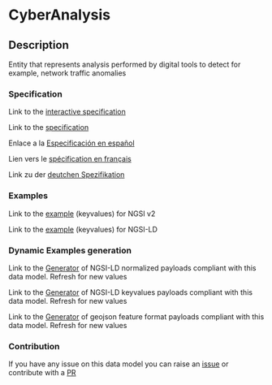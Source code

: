 # CyberAnalysis

## Description 

Entity that represents analysis performed by digital tools to detect for example, network traffic anomalies
### Specification

Link to the [interactive specification](https://swagger.lab.fiware.org/?url=https://smart-data-models.github.io/dataModel.RiskManagement/CyberAnalysis/swagger.yaml)

Link to the [specification](https://smart-data-models.github.io/dataModel.RiskManagement/CyberAnalysis/doc/spec.md)

Enlace a la [Especificación en español](https://smart-data-models.github.io/dataModel.RiskManagement/CyberAnalysis/doc/spec_ES.md)

Lien vers le [spécification en français](https://smart-data-models.github.io/dataModel.RiskManagement/CyberAnalysis/doc/spec_FR.md)

Link zu der [deutchen Spezifikation](https://smart-data-models.github.io/dataModel.RiskManagement/CyberAnalysis/doc/spec_DE.md)
### Examples

Link to the [example](https://smart-data-models.github.io/dataModel.RiskManagement/CyberAnalysis/examples/example.json) (keyvalues) for NGSI v2

Link to the [example](https://smart-data-models.github.io/dataModel.RiskManagement/CyberAnalysis/examples/example.jsonld) (keyvalues) for NGSI-LD
### Dynamic Examples generation

Link to the [Generator](https://smartdatamodels.org/extra/ngsi-ld_generator_v0.92.php?schemaUrl=https://raw.githubusercontent.com/smart-data-models/dataModel.RiskManagement/master/CyberAnalysis/schema.json&email=info@smartdatamodels.org) of NGSI-LD normalized payloads compliant with this data model. Refresh for new values

Link to the [Generator](https://smartdatamodels.org/extra/ngsi-ld_generator_keyvalues_v0.92.php?schemaUrl=https://raw.githubusercontent.com/smart-data-models/dataModel.RiskManagement/master/CyberAnalysis/schema.json&email=info@smartdatamodels.org) of NGSI-LD keyvalues payloads compliant with this data model. Refresh for new values

Link to the [Generator](https://smartdatamodels.org/extra/geojson_features_generator_v1.0.php?schemaUrl=https://raw.githubusercontent.com/smart-data-models/dataModel.RiskManagement/master/CyberAnalysis/schema.json&email=info@smartdatamodels.org) of geojson feature format payloads compliant with this data model. Refresh for new values
### Contribution

 If you have any issue on this data model you can raise an [issue](https://github.com/smart-data-models/dataModel.RiskManagement/issues)  or contribute with a [PR](https://github.com/smart-data-models/dataModel.RiskManagement/pulls)